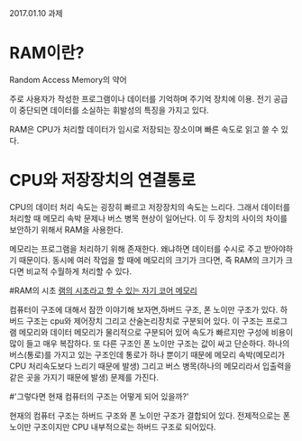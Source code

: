 2017.01.10 과제

RAM이란?
========

Random Access Memory의 약어

주로 사용자가 작성한 프로그램이나 데이터를 기억하며 주기억 장치에 이용.
전기 공급이 중단되면 데이터를 소실하는 휘발성의 특징을 가지고 있다.

RAM은 CPU가 처리할 데이터가 임시로 저장되는 장소이며 빠른 속도로 읽고 쓸 수 있다.


CPU와 저장장치의 연결통로
=====================

CPU의 데이터 처리 속도는 굉장히 빠르고 저장장치의 속도는 느리다. 그래서 데이터를 처리할 때 메모리 속박 문제나 버스 병목 현상이 일어난다. 이 두 장치의 사이의 차이를 보안하기 위해서 RAM을 사용한다. 

메모리는 프로그램을 처리하기 위해 존재한다. 왜냐하면 데이터를 수시로 주고 받아야하기 때문이다. 동시에 여러 작업을 할 때에 메모리의 크기가 크다면, 즉 RAM의 크기가 크다면 비교적 수월하게 처리할 수 있다.


#RAM의 시초
[램의 시초라고 할 수 있는 자기 코어 메모리](https://upload.wikimedia.org/wikipedia/commons/thumb/d/da/KL_CoreMemory.jpg/220px-KL_CoreMemory.jpg)


	
컴퓨터이 구조에 대해서 잠깐 이야기해 보자면,하버드 구조, 폰 노이만 구조가 있다. 
하버드 구조는 cpu와 제어장치 그리고 산술논리장치로 구분되어 있다. 이 구조는 프로그램 메모리와 데이터 메모리가 물리적으로 구분되어 있어 속도가 빠르지만 구성에 비용이 많이 들고 매우 복잡하다. 
또 다른 구조인 폰 노이만 구조는 값이 싸고 단순하다.  하나의 버스(통로)를 가지고 있는 구조인데 통로가 하나 뿐이기 때문에 메모리 속박(메모리가 CPU 처리속도보다 느리기 때문에 발생) 그리고 버스 병목(하나의 메모리라서 입출력을 같은 곳을 가지기 때문에 발생) 문제를 가진다.
 
#'그렇다면 현재 컴퓨터의 구조는 어떻게 되어 있을까?'

현재의 컴퓨터 구조는 하버드 구조와 폰 노이만 구조가 결합되어 있다. 
전제적으로는 폰 노이만 구조이지만 CPU 내부적으로는 하버드 구조로 되어있다.
 
